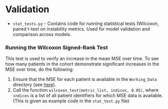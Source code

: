 # Validation
- `stat_tests.py` - Contains code for running statistical tests (Wilcoxon, paired t-test on instability metrics.
Used for model validation and comparison across models.

### Running the Wilcoxon Signed-Rank Test
This test is used to verify an increase in the mean MSE over time. To see how many patients in the cohort demonstrate significant increases in the MSE over time, do the following:

1. Ensure that the MSE for each patient is available in the `Working_Data` directory (see [here](https://github.com/RiceD2KLab/TCH_CardiacSignals_F20/blob/master/src/models/README.md)).
2. Call the function `wilcoxon_test(metric_list, indices, 0.05)`, where `indices` is a list of all patient identifiers for which MSE data is available. (This is given as example code in the `stat_test.py` file)
